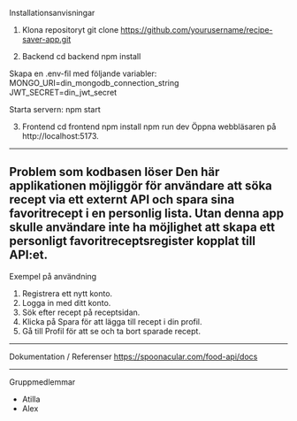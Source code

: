 Installationsanvisningar

1. Klona repositoryt
git clone https://github.com/yourusername/recipe-saver-app.git

2. Backend
cd backend
npm install

Skapa en .env-fil med följande variabler:
MONGO_URI=din_mongodb_connection_string
JWT_SECRET=din_jwt_secret

Starta servern:
npm start

3. Frontend
cd frontend
npm install
npm run dev
Öppna webbläsaren på http://localhost:5173.
----------------------------------------------------------------------------------------------------------------
Problem som kodbasen löser
Den här applikationen möjliggör för användare att söka recept via ett externt API och spara sina favoritrecept i en personlig lista. Utan denna app skulle användare inte ha möjlighet att skapa ett personligt favoritreceptsregister kopplat till API:et.
--------------------------------------------------------------------------------------------------------------
Exempel på användning
1. Registrera ett nytt konto.
2. Logga in med ditt konto.
3. Sök efter recept på receptsidan.
4. Klicka på Spara för att lägga till recept i din profil.
5. Gå till Profil för att se och ta bort sparade recept.
------------------------------------------------------------------------------------
Dokumentation / Referenser
https://spoonacular.com/food-api/docs

-----------------------------------------------------------------------------------
Gruppmedlemmar
* Atilla
* Alex